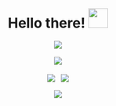 <div align="center">
  <h1>Hello there! <img src="https://media.giphy.com/media/KAFyE31UznAEaru7de/giphy.gif" width="40px"></h1>
</div>

<div align="center">
  <img align="center" src="https://github-readme-stats.vercel.app/api?username=MarioAGtzC&count_private=true&show_icons=true&include_all_commits=true&hide_title=true&theme=dark"/>
</div>
<br/>
<div align="center">
  <img align="center" src="https://streak-stats.demolab.com?user=marioagtzc&theme=dark&card_width=600&disable_animations=true"/>
</div>
<br/>
<div align="center">
  <span>
     <img align="center" src="https://github-readme-stats.vercel.app/api/top-langs/?username=MarioAGtzC&exclude_repo=Resume,Portfolio&theme=dark"/>
  </span>
  &nbsp;
  <span>
     <img align="center" src="https://github-readme-stats.vercel.app/api/wakatime?username=MarioAGtzC&theme=dark"/>
  </span>
</div>
<br/>
<!-- <div align="center">
  <span>
     <img align="center" src="https://github-readme-stats.anuraghazra1.vercel.app/api/pin/?username=MarioAGtzC&repo=resume&theme=dark"/>
  </span>
</div>
<br/> -->
<div align="center">
  <img src="https://github-profile-trophy.vercel.app/?username=MarioAGtzC&theme=darkhub&no-frame=true&margin-w=30" />
</div>

